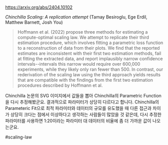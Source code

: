 https://arxiv.org/abs/2404.10102

*Chinchilla Scaling: A replication attempt* (Tamay Besiroglu, Ege Erdil, Matthew Barnett, Josh You)

> Hoffmann et al. (2022) propose three methods for estimating a compute-optimal scaling law. We attempt to replicate their third estimation procedure, which involves fitting a parametric loss function to a reconstruction of data from their plots. We find that the reported estimates are inconsistent with their first two estimation methods, fail at fitting the extracted data, and report implausibly narrow confidence intervals--intervals this narrow would require over 600,000 experiments, while they likely only ran fewer than 500. In contrast, our rederivation of the scaling law using the third approach yields results that are compatible with the findings from the first two estimation procedures described by Hoffmann et al.

Chinchilla 논문의 SVG 이미지에서 값들을 뽑아 Chinchilla의 Parametric Function을 다시 추정해봤군요. 결과적으로 파라미터가 상당히 다르다고 합니다. Chinchilla의 Parameteric Fit으로 최적 파라미터와 데이터의 규모를 유도했을 때 다른 접근과 차이가 상당히 크다는 점에서 이상하다고 생각하는 사람들이 많았을 것 같은데, 다시 추정한 파라미터를 사용하면 1:20이라는 파라미터 대 데이터의 비율에 좀 더 가까운 값이 나오는군요.

#scaling-law 
